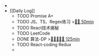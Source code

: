 -
- [[Daily Log]]
	- TODO Promise A+
	- TODO JS、TS、Regex练习 >[🍅🍅 50min](#agenda-pomo://?t=f-1689677282331-1500%2Cf-1689679077889-1500)
	- TODO React技术揭秘
	- TODO LeetCode
	- DONE 算法-DP >[🍅🍅🍅🍅🍅 125min](#agenda-pomo://?t=f-1689654652868-1500%2Cf-1689656512547-1500%2Cf-1689660603526-1500%2Cf-1689663978991-1500%2Cf-1689669396195-1500)
	- TODO React-coding Redux
	-
